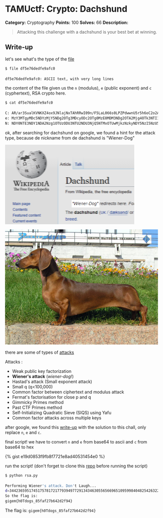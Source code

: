 # TAMUctf: Crypto: Dachshund


**Category:** Cryptography
**Points:** 100
**Solves:** 66
**Description:**

> Attacking this challenge with a dachshund is your best bet at winning.

## Write-up

let's see what's the type of the [file](https://github.com/dbaser/ctfs/blob/master/TAMUctf-2017/crypto100-dachshund/df5e76dedfe9afc0)

```bash
$ file df5e76dedfe9afc0 

df5e76dedfe9afc0: ASCII text, with very long lines
```    

the content of the file given us the `n` (modulus), `e` (public exponent) and `c` (cyphertext), RSA crypto here.

```bash
$ cat df5e76dedfe9afc0 

C: AR/ar3SualKVNKXZ4ox9JNlajNxTAhRRwI09n/F5LaL066s0LPZPdwwnU5r5h6oC2o2AS6vtEOwuORqaQpGhh1c2hgl3CDKk1nhJ44etjnWkHkAmuTnoSYIPBp+Di7+KBK84ll7tPA1Vd+1jRPa0MGxIxXYoQb6Rvvz7K9FdHSx8
e: MzY3MTgyMDc5NDYzMjY5NDg2OTg3MDcyODc2OTg0MzE0MDM3NDg2OTA2Mjg4OTk3NTI1OTQ3MDUwOTkzNTIwNjcxNjA1NjI4MjY0MDYwMTM3Mjg4MjE4OTc2NDQ4MzkwMjEwOTQyMDYzNDM3NjAyMzc2MTk4Mjk2NTc5NjkxNDI0ODg4ODIwMDUwNDYyMTE1MTYyODMzNzY2NjUxODYxOTA1OTM3MDYxMDc2MzYzMzc5NTQ4OTIzMzE2ODgwNjIwOTc4ODg0MDkxNjM0NzExNTExMjgwOTMwNzA5MDY0MTg0MjkzMzE5NDYxMTIzMTIyNDM3MDU1NjIxOTk4ODk1OTkwNzIyMjY1NjA1OTE2MDcwMDUxMzA1MTQwNDc3MjM3MzA2MDAyMzM4OTk1MzAwNjg3NDkx
N: NDY0NTE3NDY1NDA2Nzg1OTUzODU3NTU2NDU3NjQ5NTMxOTUwMjkzNzkyNDY5NzI5NzU5Njc1MDc1NzM1MTU2MDUxMjgxNjI5NjcwNzk3OTIyNTM5NzUyODc1ODk1NTQ2MDAyNTc4MDg3NjgxNjcwNzAzMTEwNjYxMDc4NjcxMjg2ODYxNDQzMjUwNTc5Mzg2MzU0MjQ2MjY1NTU4MjcxNTU5MDM4MTYxNTI1ODExNjU5MjAzMDcyODY2MTgzNjYzNjQzMjU1MTYzMjAxMDc4NjY1Mjg4ODk4MDQzNjYyOTc4NjQ5MjYzMzc3OTUwOTQzMDU5MTE0MDE5MDM5OTI0MjM3NjczNzExNTE1MTcyMjAzNDcxNTQyNTQzODI1Mzg1NzQ0ODc4MDc0MzU4NTU3MTg5Mzcz
```    

ok, after searching for dachshund on google, we found a hint for the attack type, because de nickname from de dachshund is "Wiener-Dog" 

![crypto100-dachsund.png](https://github.com/dbaser/CTF-Write-ups/blob/master/TAMUctf-2017/crypto100-dachshund/crypto100-dachsund.png)

![dachshund.jpg](https://github.com/dbaser/CTF-Write-ups/blob/master/TAMUctf-2017/crypto100-dachshund/dachshund.jpg)

there are some of types of [attacks](https://github.com/Ganapati/RsaCtfTool)

Attacks :

* Weak public key factorization
* **Wiener's attack** (*wiener-dog!*)
* Hastad's attack (Small exponent attack)
* Small q (q<100,000)
* Common factor between ciphertext and modulus attack
* Fermat's factorisation for close p and q
* Gimmicky Primes method
* Past CTF Primes method
* Self-Initializing Quadratic Sieve (SIQS) using Yafu
* Common factor attacks across multiple keys

after google, we found this [write-up](http://capturetheswag.blogspot.com.br/2015/04/bctf-2015-warmup-crypto-challenge.html) with the solution to this chall, only replace `n`, `e` and `c`.

final script! we have to convert `n` and `e` from base64 to ascii and `c` from base64 to hex

{% gist e19d0853f9fb8f7721e8ad40531454e0 %}

run the script! (don't forget to clone this [repo](https://github.com/pablocelayes/rsa-wiener-attack) before running the script)

```bash 
$ python rsa.py  

Performing Wiener's attack. Don't Laugh...
d=34423659517451757817217793949772913434630556566965109599840482542632279361311
So the flag is:
gigem{h0Tdogs_85faf27b642d2f94}
```

The flag is: `gigem{h0Tdogs_85faf27b642d2f94}`